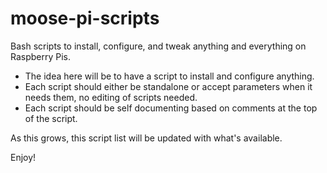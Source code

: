# moose-pi-scripts
Bash scripts to install, configure, and tweak anything and everything on Raspberry Pis.

<ul>
<li>The idea here will be to have a script to install and configure anything.</li>
<li>Each script should either be standalone or accept parameters when it needs them, no editing of scripts needed.</li>
<li>Each script should be self documenting based on comments at the top of the script.</li>
</ul>

As this grows, this script list will be updated with what's available.

Enjoy!

